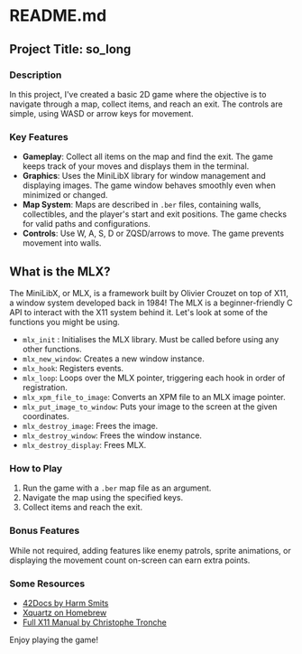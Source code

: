 # README.md

## Project Title: so_long

### Description

In this project, I've created a basic 2D game where the objective is to navigate through a map, collect items, and reach an exit. The controls are simple, using WASD or arrow keys for movement.

### Key Features

- **Gameplay**: Collect all items on the map and find the exit. The game keeps track of your moves and displays them in the terminal.
- **Graphics**: Uses the MiniLibX library for window management and displaying images. The game window behaves smoothly even when minimized or changed.
- **Map System**: Maps are described in `.ber` files, containing walls, collectibles, and the player's start and exit positions. The game checks for valid paths and configurations.
- **Controls**: Use W, A, S, D or ZQSD/arrows to move. The game prevents movement into walls.

## What is the MLX?
The MiniLibX, or MLX, is a framework built by Olivier Crouzet on top of X11, a window system developed back in 1984! The MLX is a beginner-friendly C API to interact with the X11 system behind it. Let's look at some of the functions you might be using.

 -  `mlx_init` : Initialises the MLX library. Must be called before using any other functions.
 -  `mlx_new_window`: Creates a new window instance.
 -  `mlx_hook`: Registers events.
 -  `mlx_loop`: Loops over the MLX pointer, triggering each hook in order of registration.
 -  `mlx_xpm_file_to_image`: Converts an XPM file to an MLX image pointer.
 -  `mlx_put_image_to_window`: Puts your image to the screen at the given coordinates.
 -  `mlx_destroy_image`: Frees the image.
 -  `mlx_destroy_window`: Frees the window instance.
 -  `mlx_destroy_display`: Frees MLX.

### How to Play

1. Run the game with a `.ber` map file as an argument.
2. Navigate the map using the specified keys.
3. Collect items and reach the exit.

### Bonus Features

While not required, adding features like enemy patrols, sprite animations, or displaying the movement count on-screen can earn extra points.

### Some Resources
- [42Docs by Harm Smits](https://harm-smits.github.io/42docs/libs/minilibx)
- [Xquartz on Homebrew](https://formulae.brew.sh/cask/xquartz)
- [Full X11 Manual by Christophe Tronche](https://tronche.com/gui/x/xlib/)

Enjoy playing the game!
